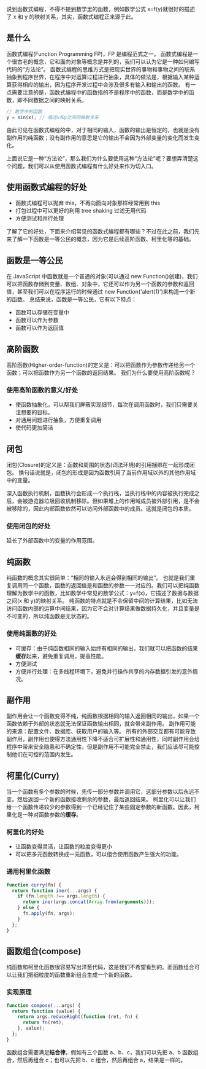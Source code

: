 
说到函数式编程，不得不提到数学里的函数，例如数学公式 x=f(y)就很好的描述了 x 和 y 的映射关系，其实，函数式编程正来源于此。


## 是什么


函数式编程(Function Programming FP)，FP 是编程范式之一。
函数式编程是一个很古老的概念，它和面向对象等概念是并列的，我们可以认为它是一种如何编写代码的“方法论”。
函数式编程的思维方式是把现实世界的事物和事物之间的联系抽象到程序世界，在程序中对运算过程进行抽象，具体的做法是，根据输入某种运算获得相应的输出，因为程序开发过程中会涉及很多有输入和输出的函数。
有一点需要注意的是，函数式编程中的函数指的不是程序中的函数，而是数学中的函数，即不同数据之间的映射关系。


```javascript
// 数学中的函数
y = sin(x); // 描述x和y之间的映射关系

```


由此可见在函数式编程的中，对于相同的输入，函数的输出是恒定的，也就是没有副作用的纯函数；没有副作用的意思是它的输出不会因为外部变量的变化而发生变化。


上面说它是一种“方法论”，那么我们为什么要使用这种“方法论”呢？要想弄清楚这个问题，我们可以从使用函数式编程有什么好处来作为切入口。


## 使用函数式编程的好处

- 函数式编程可以抛弃 this，不再向面向对象那样经常用到 this
- 打包过程中可以更好的利用 tree shaking 过滤无用代码
- 方便测试和并行处理

了解了它的好处，下面来介绍常见的函数式编程都有哪些？不过在此之前，我们先来了解一下函数是一等公民的概念，因为它是后续高阶函数、柯里化等的基础。


## 函数是一等公民


在 JavaScript 中函数就是一个普通的对象(可以通过 new Function()创建)，我们可以把函数存储到变量、数组、对象中，它还可以作为另一个函数的参数和返回值，甚至我们可以在程序运行的时候通过 new Function('alert(1)')来构造一个新的函数。
总结来说，函数是一等公民，它有以下特点：

- 函数可以存储在变量中
- 函数可以作为参数
- 函数可以作为返回值

## 高阶函数


高阶函数(Higher-order-function)的定义是：可以把函数作为参数传递给另一个函数；可以把函数作为另一个函数的返回结果。
我们为什么要使用高阶函数呢？


### 使用高阶函数的意义/好处

- 使函数抽象化，可以帮我们屏蔽实现细节，每次在调用函数时，我们只需要关注想要的目标。
- 对通用问题进行抽象，方便重复调用
- 使代码更加简洁

## 闭包


闭包(Closure)的定义是：函数和周围的状态(词法环境)的引用捆绑在一起形成闭包。
换句话说就是，闭包的形成是因为函数引用了当前作用域以外的其他作用域中的变量。


深入函数执行机制，函数执行会形成一个执行栈，当执行栈中的内容被执行完成之后，会被游览器垃圾回收机制移除。但如果堆上的作用域成员被外部引用，是不会被移除的，因此内部函数依然可以访问外部函数中的成员。这就是闭包的本质。


### 使用闭包的好处


延长了外部函数中的变量的作用范围。


## 纯函数


纯函数的概念其实很简单：“相同的输入永远会得到相同的输出”。
也就是我们重复调用同一个函数，函数的返回值是和函数的参数一一对应的。我们可以把纯函数理解为数学中的函数，比如数学中常见的数学公式：y=f(x)，它描述了数据与数据之间(x 和 y)的映射关系。
纯函数的特点就是不会保留中间的计算结果，比如无法访问函数内部的运算中间结果，因为它不会对计算结果做数据持久化，并且变量是不可变的，所以纯函数是无状态的。


### 使用纯函数的好处

- 可缓存：由于纯函数相同的输入始终有相同的输出，我们就可以把函数的结果**缓存**起来，避免重复调用，提高性能。
- 方便测试
- 方便并行处理：在多线程环境下，避免并行操作共享的内存数据引发的意外情况。

## 副作用


副作用会让一个函数变得不纯，纯函数根据相同的输入返回相同的输出，如果一个函数依赖于外部的状态就无法保证函数输出相同，就会带来副作用。
副作用可能的来源：配置文件、数据库、获取用户的输入等。
所有的外部交互都有可能导致副作用，副作用也使得方法通用性下降不适合可扩展性和通用性，同时副作用会给程序中带来安全隐患和不确定性，但是副作用不可能完全禁止，我们应该尽可能控制他们在可控的范围内发生。


## 柯里化(Curry)


当一个函数有多个参数的时候，先传一部分参数并调用它，这部分参数以后永远不变。然后返回一个新的函数接收剩余的参数，最后返回结果。
柯里化可以让我们给一个函数传递较少的参数得到一个已经记住了某些固定参数的新函数。因此，柯里化是一种对函数参数的**缓存**。


### 柯里化的好处

- 让函数变得灵活，让函数的粒度变得更小
- 可以把多元函数转换成一元函数，可以组合使用函数产生强大的功能。

### 通用柯里化函数


```javascript
function curry(fn) {
  return function iner(...args) {
    if (fn.length !== args.length) {
      return iner(args.concat(Array.from(arguments)));
    } else {
      fn.apply(fn, args);
    }
  };
}

```


## 函数组合(compose)


纯函数和柯里化函数很容易写出洋葱代码，这是我们不希望看到的。而函数组合可以让我们把细粒度的函数重新组合生成一个新的函数。


### 实现原理


```javascript
function compose(...args) {
  return function (value) {
    return args.reduceRight(function (ret, fn) {
      return fn(ret);
    }, value);
  };
}

```


函数组合需要满足**结合律**，假如有三个函数 a、b、c，我们可以先把 a、b 函数组合，然后再组合 c；也可以先把 b、c 组合，然后再组合 a，结果是一样的。


